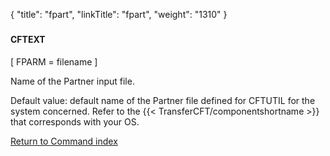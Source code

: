 {
    "title": "fpart",
    "linkTitle": "fpart",
    "weight": "1310"
}<span id="fpart"></span>

### 

#### CFTEXT

\[ FPARM = filename \]

Name of the Partner input file.

Default value: default
name of the Partner file defined for CFTUTIL for the system concerned.
Refer to the {{< TransferCFT/componentshortname  >}} that corresponds with
your OS.

[Return to Command index](../../)
